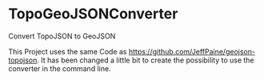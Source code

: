 # TopoGeoJSONConverter
Convert TopoJSON to GeoJSON

This Project uses the same Code as https://github.com/JeffPaine/geojson-topojson.
It has been changed a little bit to create the possibility to use the converter in the command line.